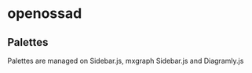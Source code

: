 openossad
=========



Palettes
--------

Palettes are managed on Sidebar.js, mxgraph Sidebar.js and Diagramly.js
